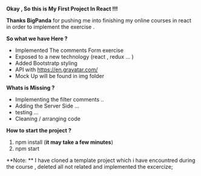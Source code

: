 **Okay , So this is My First Project In React !!!**

**Thanks BigPanda** for pushing me into finishing my online courses in react in order to implement the exercise .

**So what we have Here ?**
- Implemented The comments Form exercise
- Exposed to a new technology (react , redux ... )
- Added Bootstratp styling
- API with https://en.gravatar.com/
- Mock Up will be found in img folder

**Whats is Missing ?**
- Implementing the filter comments ..
- Adding the Server Side ...
- testing ...
- Cleaning / arranging code



**How to start the project ?**
1. npm install (**it may take a few minutes**)
2. npm start


**Note: **
I have cloned a template project which i have encountred during the course , deleted all not related and implemented the excercize;


```
